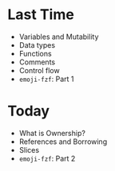 # Last Time

- Variables and Mutability
- Data types
- Functions
- Comments
- Control flow
- `emoji-fzf`: Part 1

# Today

- What is Ownership?
- References and Borrowing
- Slices
- `emoji-fzf`: Part 2

